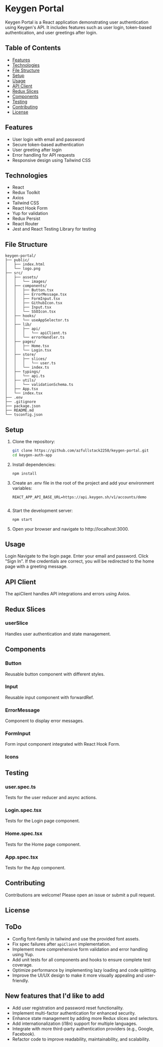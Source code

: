 # Keygen Portal

Keygen Portal is a React application demonstrating user authentication using Keygen's API. It includes features such as user login, token-based authentication, and user greetings after login.

## Table of Contents

- [Features](#features)
- [Technologies](#technologies)
- [File Structure](#file-structure)
- [Setup](#setup)
- [Usage](#usage)
- [API Client](#api-client)
- [Redux Slices](#redux-slices)
- [Components](#components)
- [Testing](#testing)
- [Contributing](#contributing)
- [License](#license)

## Features

- User login with email and password
- Secure token-based authentication
- User greeting after login
- Error handling for API requests
- Responsive design using Tailwind CSS

## Technologies

- React
- Redux Toolkit
- Axios
- Tailwind CSS
- React Hook Form
- Yup for validation
- Redux Persist
- React Router
- Jest and React Testing Library for testing

## File Structure

```plaintext
keygen-portal/
├── public/
│   ├── index.html
│   └── logo.png
├── src/
│   ├── assets/
│   │   └── images/
│   ├── components/
│   │   ├── Button.tsx
│   │   ├── ErrorMessage.tsx
│   │   ├── FormInput.tsx
│   │   ├── GithubIcon.tsx
│   │   ├── Input.tsx
│   │   └── SSOIcon.tsx
│   ├── hooks/
│   │   └── useAppSelector.ts
│   ├── lib/
│   │   ├── api/
│   │   │   └── apiClient.ts
│   │   └── errorHandler.ts
│   ├── pages/
│   │   ├── Home.tsx
│   │   └── Login.tsx
│   ├── store/
│   │   ├── slices/
│   │   │   └── user.ts
│   │   └── index.ts
│   ├── typings/
│   │   └── api.ts
│   ├── utils/
│   │   └── validationSchema.ts
│   ├── App.tsx
│   └── index.tsx
├── .env
├── .gitignore
├── package.json
├── README.md
└── tsconfig.json
```

## Setup

1. Clone the repository:

   ```bash
   git clone https://github.com/azfullstack2258/keygen-portal.git
   cd keygen-auth-app

2. Install dependencies:

    ```bash
    npm install

3. Create an .env file in the root of the project and add your environment variables:

    ```env
    REACT_APP_API_BASE_URL=https://api.keygen.sh/v1/accounts/demo


4. Start the development server:

    ```bash
    npm start

5. Open your browser and navigate to http://localhost:3000.

## Usage
Login
Navigate to the login page.
Enter your email and password.
Click "Sign In".
If the credentials are correct, you will be redirected to the home page with a greeting message.


## API Client
The apiClient handles API integrations and errors using Axios.


## Redux Slices
### userSlice
Handles user authentication and state management.


## Components
### Button
Reusable button component with different styles.

### Input
Reusable input component with forwardRef.

### ErrorMessage
Component to display error messages.

### FormInput
Form input component integrated with React Hook Form.

### Icons


## Testing
### user.spec.ts
Tests for the user reducer and async actions.

### Login.spec.tsx
Tests for the Login page component.

### Home.spec.tsx
Tests for the Home page component.

### App.spec.tsx
Tests for the App component.


## Contributing
Contributions are welcome! Please open an issue or submit a pull request.


## License

## ToDo
- Config font-family in tailwind and use the provided font assets.
- Fix spec failures after `apiClient` implementation.
- Implement more comprehensive form validation and error handling using Yup.
- Add unit tests for all components and hooks to ensure complete test coverage.
- Optimize performance by implementing lazy loading and code splitting.
- Improve the UI/UX design to make it more visually appealing and user-friendly.

## New features that I'd like to add
- Add user registration and password reset functionality.
- Implement multi-factor authentication for enhanced security.
- Enhance state management by adding more Redux slices and selectors.
- Add internationalization (i18n) support for multiple languages.
- Integrate with more third-party authentication providers (e.g., Google, Facebook).
- Refactor code to improve readability, maintainability, and scalability.
